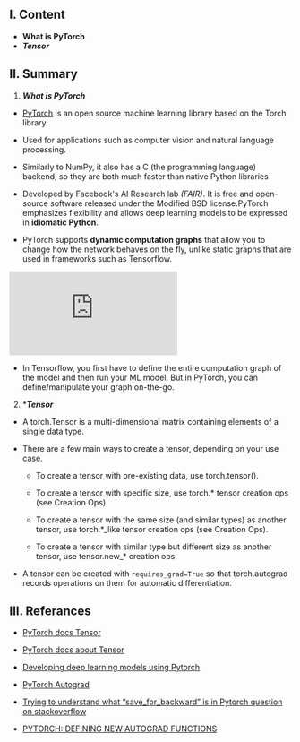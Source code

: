 I. Content
------------

- **What is PyTorch**
- ***Tensor***




II. ****Summary**** 
------------

1. ***What is PyTorch***

  - [PyTorch](https://us.hidester.com/proxy.php?u=eJwrtjI0s1ISmnSq537GmV4ne9cnTHXz1JWsAXPICVc%3D&b=7) is an open source machine learning library based on the Torch library.
  
  - Used for applications such as computer vision and natural language processing.
  
  - Similarly to NumPy, it also has a C (the programming language) backend, so they are both much faster than native Python libraries
  
  - Developed by Facebook's AI Research lab *(FAIR)*. It is free and open-source software released under the Modified BSD license.PyTorch emphasizes flexibility and allows deep 
      learning models to be expressed in **idiomatic Python**.

      
  - PyTorch supports **dynamic computation graphs** that allow you to change how the network behaves on the fly, unlike static graphs that are used in frameworks such as Tensorflow.
  
  ![](https://us.hidester.com/proxy.php?u=eJwBQQC%2B%2F3M6NTc6IhKSyozCeMqNHjFIrgR5lCbJX1GN4b6rAljy%2BPo8AwwFNDk9PAC9A7SmK2wa1QXWO4BZ%2FO71aCHv%2FiI7fnocgg%3D%3D&b=7)
  
  - In Tensorflow, you first have to define the entire computation graph of the model and then run your ML model. But in PyTorch, you can define/manipulate your graph on-the-go.

      
2. ****Tensor***   

  - A torch.Tensor is a multi-dimensional matrix containing elements of a single data type.
  
  - There are a few main ways to create a tensor, depending on your use case.

      - To create a tensor with pre-existing data, use torch.tensor().

      - To create a tensor with specific size, use torch.* tensor creation ops (see Creation Ops).

      - To create a tensor with the same size (and similar types) as another tensor, use torch.*_like tensor creation ops (see Creation Ops).

      - To create a tensor with similar type but different size as another tensor, use tensor.new_* creation ops.
  
  - A tensor can be created with `requires_grad=True` so that torch.autograd records operations on them for automatic differentiation.





III. **Referances**
------------

- [PyTorch docs Tensor](https://pytorch.org/docs/stable/tensors.html)
- [PyTorch docs about Tensor](https://pytorch.org/docs/stable/tensors.html)

- [Developing deep learning models using  Pytorch](https://www.coursera.org/learn/deep-neural-networks-with-pytorch/home/welcome)

- [PyTorch Autograd](https://towardsdatascience.com/pytorch-autograd-understanding-the-heart-of-pytorchs-magic-2686cd94ec95)

- [Trying to understand what “save_for_backward” is in Pytorch question on stackoverflow](https://stackoverflow.com/questions/64460017/trying-to-understand-what-save-for-backward-is-in-pytorch)

- [PYTORCH: DEFINING NEW AUTOGRAD FUNCTIONS](https://pytorch.org/tutorials/beginner/examples_autograd/two_layer_net_custom_function.html)
